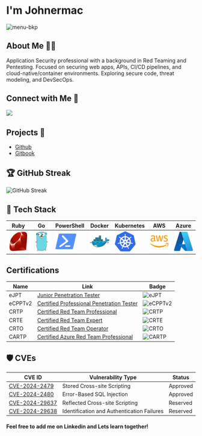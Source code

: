 # I'm Johnermac 

![menu-bkp](https://github.com/Johnermac/Johnermac/assets/115858996/f8e4b684-379b-4b2d-a671-6ebaca75adf4)

## About Me 🕵️‍♂️
Application Security professional with a background in Red Teaming and Pentesting. Focused on securing web apps, APIs, CI/CD pipelines, and cloud-native/container environments. Exploring secure code, threat modeling, and DevSecOps.

## Connect with Me 🤝
<a href="https://www.linkedin.com/in/joao-gabriel-6520aa215/" target="_blank"><img src="https://img.shields.io/badge/-LinkedIn-%230077B5?style=for-the-badge&logo=linkedin&logoColor=white" target="_blank"></a> 

## Projects 🚀
- [Github](https://johnermac.github.io)
- [Gitbook](https://johnermac.gitbook.io)
 
## 🏆 GitHub Streak
![GitHub Streak](https://github-readme-streak-stats.herokuapp.com/?user=Johnermac&theme=radical)

## 🚀 Tech Stack

| Ruby | Go | PowerShell | Docker | Kubernetes | AWS | Azure |
|------|----|------------|--------|------------|-----|-------|
| <img src="https://github.com/devicons/devicon/blob/master/icons/ruby/ruby-original.svg" title="Ruby" alt="Ruby" width="55" height="55"/> | <img src="https://github.com/devicons/devicon/blob/master/icons/go/go-original.svg" title="Go" alt="Go" width="55" height="55"/> | <img src="https://github.com/devicons/devicon/blob/master/icons/powershell/powershell-original.svg" title="PowerShell" alt="PowerShell" width="55" height="55"/> | <img src="https://github.com/devicons/devicon/blob/master/icons/docker/docker-original.svg" title="Docker" alt="Docker" width="55" height="55"/> | <img src="https://github.com/devicons/devicon/blob/master/icons/kubernetes/kubernetes-plain.svg" title="Kubernetes" alt="Kubernetes" width="55" height="55"/> | <img src="https://github.com/devicons/devicon/blob/master/icons/amazonwebservices/amazonwebservices-plain-wordmark.svg" title="AWS" alt="AWS" width="55" height="55"/> | <img src="https://github.com/devicons/devicon/blob/master/icons/azure/azure-original.svg" title="Azure" alt="Azure" width="55" height="55"/> |



## Certifications

| Name        | Link                                                                                           | Badge |
|-------------|------------------------------------------------------------------------------------------------|-------|
| eJPT        | [Junior Penetration Tester](https://security.ine.com/certifications/ejpt-certification/)       | <img src="https://Johnermac.github.io/assets/images/certs/eJPT.png" alt="eJPT" width="60" height="75"/> |
| eCPPTv2     | [Certified Professional Penetration Tester](https://security.ine.com/certifications/ecppt-certification/) | <img src="https://Johnermac.github.io/assets/images/certs/eCPPTv2.png" alt="eCPPTv2" width="60" height="75"/> |
| CRTP        | [Certified Red Team Professional](https://www.alteredsecurity.com/adlab)                       | <img src="https://Johnermac.github.io/assets/images/certs/CRTP.png" alt="CRTP" width="80" height="75"/> |
| CRTE        | [Certified Red Team Expert](https://www.alteredsecurity.com/redteamlab)                        | <img src="https://Johnermac.github.io/assets/images/certs/CRTE.png" alt="CRTE" width="80" height="75"/> |
| CRTO        | [Certified Red Team Operator](https://training.zeropointsecurity.co.uk/courses/red-team-ops)   | <img src="https://Johnermac.github.io/assets/images/certs/CRTO.png" alt="CRTO" width="75" height="75"/> |
| CARTP       | [Certified Azure Red Team Professional](https://www.alteredsecurity.com/azureadlab)            | <img src="https://Johnermac.github.io/assets/images/certs/CARTP.png" alt="CARTP" width="75" height="75"/> |







## 🛡️ CVEs
| CVE ID                                   | Vulnerability Type                        | Status    |
|------------------------------------------|-------------------------------------------|-----------|
| [CVE-2024-2479](https://www.cve.org/CVERecord?id=CVE-2024-2479) | Stored Cross-site Scripting               | Approved  |
| [CVE-2024-2480](https://www.cve.org/CVERecord?id=CVE-2024-2480) | Error-Based SQL Injection                             | Approved  |
| [CVE-2024-29637](https://www.cve.org/CVERecord?id=CVE-2024-29637) | Reflected Cross-site Scripting            | Reserved  |
| [CVE-2024-29638](https://www.cve.org/CVERecord?id=CVE-2024-29638) | Identification and Authentication Failures | Reserved  |





#### Feel free to add me on Linkedin and Lets learn together!
